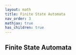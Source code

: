```yaml
---
layout: math
title: Finite State Automata
nav_order: 3
mathjax: true
has_children: true
---
```


## Finite State Automata

